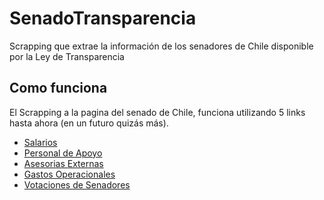 # SenadoTransparencia
Scrapping que extrae la información de los senadores de Chile disponible por la Ley de Transparencia


## Como funciona
El Scrapping a la pagina del senado de Chile, funciona utilizando 5 links hasta ahora (en un futuro quizás más).

- [Salarios](https://www.senado.cl/appsenado/index.php?mo=transparencia&ac=informeTransparencia&tipo=7&anno=2023&mesid=0)
- [Personal de Apoyo](https://www.senado.cl/appsenado/index.php?mo=transparencia&ac=informeTransparencia&tipo=15&anno=2023&mesid=0)
- [Asesorias Externas](https://www.senado.cl/appsenado/index.php?mo=transparencia&ac=informeTransparencia&tipo=16&anno=2023&mesid=0)
- [Gastos Operacionales](https://www.senado.cl/appsenado/index.php?mo=transparencia&ac=informeTransparencia&tipo=20&anno=2023&mesid=9)
- [Votaciones de Senadores](https://www.senado.cl/appsenado/index.php?mo=sesionessala&ac=votacionSala&legiini=462)
